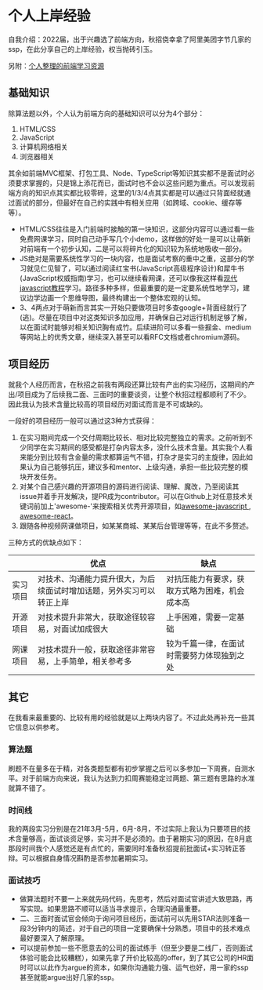 # 个人上岸经验

自我介绍：2022届，出于兴趣选了前端方向，秋招侥幸拿了阿里美团字节几家的ssp，在此分享自己的上岸经验，权当抛砖引玉。

另附：[个人整理的前端学习资源](https://github.com/quincy-chiu/my-frontend-library/blob/master/README.md)

## 基础知识

除算法题以外，个人认为前端方向的基础知识可以分为4个部分：

1. HTML/CSS
2. JavaScript
3. 计算机网络相关
4. 浏览器相关
   

其余如前端MVC框架、打包工具、Node、TypeScript等知识其实都不是面试时必须要求掌握的，只是锦上添花而已，面试时也不会以这些问题为重点。可以发现前端方向的知识点其实都比较零碎，这里的1/3/4点其实都是可以通过只背面经就通过面试的部分，但最好在自己的实践中有相关应用（如跨域、cookie、缓存等等）。

- HTML/CSS往往是入门前端时接触的第一块知识，这部分内容可以通过看一些免费网课学习，同时自己动手写几个小demo，这样做的好处一是可以让萌新对前端有一个初步认知，二是可以将碎片化的知识较为系统地吸收一部分。
- JS绝对是需要系统性学习的一块内容，也是面试考察的重中之重，这部分的学习就见仁见智了，可以通过阅读红宝书(JavaScript高级程序设计)和犀牛书(JavaScript权威指南)学习，也可以继续看网课，还可以像我这样看[现代javascript教程](https://zh.javascript.info/)学习。路径多种多样，但最重要的是一定要系统性地学习，建议边学边画一个思维导图，最终构建出一个整体宏观的认知。
- 3、4两点对于萌新而言其实一开始只要做项目时多查google+背面经就行了(逃)。尽量在项目中对这类知识多加应用，并确保自己对运行机制足够了解，以在面试时能够对相关知识胸有成竹。后续进阶可以多看一些掘金、medium等网站上的优秀文章，继续深入甚至可以看RFC文档或者chromium源码。

## 项目经历

就我个人经历而言，在秋招之前我有两段还算比较有产出的实习经历，这期间的产出/项目成为了后续我二面、三面时的重要谈资，让整个秋招过程都顺利了不少。因此我认为技术含量比较高的项目经历对面试而言是不可或缺的。

一段好的项目经历一般可以通过这3种方式获得：

1. 在实习期间完成一个交付周期比较长、相对比较完整独立的需求。之前听到不少同学在实习期间的感受都是打杂内容太多，没什么技术含量。其实我个人看来能分到比较有含金量的需求都算运气不错，打杂才是实习的主旋律，因此如果认为自己能够抗压，建议多和mentor、上级沟通，承担一些比较完整的模块开发任务。
2. 对某个自己感兴趣的开源项目的源码进行阅读、理解、魔改，乃至阅读其issue并着手开发解决，提PR成为contributor。可以在Github上对任意技术关键词前加上'awesome-'来搜索相关优秀开源项目，如[awesome-javascript ](https://github.com/sorrycc/awesome-javascript), [awesome-react](https://github.com/enaqx/awesome-react)。
3. 跟随各种视频网课做项目，如某某商城、某某后台管理等等，在此不多赘述。

三种方式的优缺点如下：

|          | 优点                                                         | 缺点                                           |
| -------- | ------------------------------------------------------------ | ---------------------------------------------- |
| 实习项目 | 对技术、沟通能力提升很大，为后续面试时增加话题，另外实习可以转正上岸 | 对抗压能力有要求，获取方式略为困难，机会成本高 |
| 开源项目 | 对技术提升非常大，获取途径较容易，对面试加成很大             | 上手困难，需要一定基础                         |
| 网课项目 | 对技术提升一般，获取途径非常容易，上手简单，相关参考多       | 较为千篇一律，在面试时需要努力体现独到之处     |

## 其它

在我看来最重要的、比较有用的经验就是以上两块内容了。不过此处再补充一些其它信息以供参考。

### 算法题

刷题不在量多在于精，对各类题型都有初步掌握之后可以多参加一下周赛，自测水平。对于前端方向来说，我认为达到力扣周赛能稳定过两题、第三题有思路的水准就算不错了。

### 时间线

我的两段实习分别是在21年3月-5月，6月-8月，不过实际上我认为只要项目的技术含量够高，面试谈资足够，实习并不是必须的。由于暑期实习的原因，在8月底那段时间我个人感觉还是有点忙的，需要同时准备秋招提前批面试+实习转正答辩。可以根据自身情况斟酌是否参加暑期实习。

### 面试技巧

- 做算法题时不要一上来就先码代码，先思考，然后对面试官讲述大致思路，再写实现。如果思路不顺可以适当寻求提示，合理沟通最重要。
- 二、三面时面试官会倾向于询问项目经历，面试前可以先用STAR法则准备一段3分钟内的简述，对于自己的项目一定要确保十分熟悉，项目中的技术难点最好要深入了解原理。
- 可以提前参加一些不愿意去的公司的面试练手（但至少要是二线厂，否则面试体验可能会比较糟糕），如果先拿了开价比较高的offer，到了其它公司的HR面时可以以此作为argue的资本，如果你沟通能力强、运气也好，用一家的ssp甚至就能argue出好几家的ssp。
